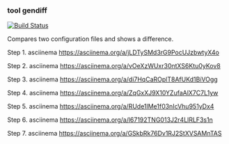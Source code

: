 ### tool gendiff
[![Build Status](https://travis-ci.com/EvSedov/frontend-project-lvl2.svg?branch=master)](https://travis-ci.com/EvSedov/frontend-project-lvl2)

Compares two configuration files and shows a difference.

Step 1.
asciinema https://asciinema.org/a/jLDTySMd3rG9PocUJzbwtyX4o

Step 2.
asciinema https://asciinema.org/a/vOeXzWUxr30ntXS6Ktu0yKov8

Step 3.
asciinema https://asciinema.org/a/di7HqCaROplT8AfUKd1BiVOgg

Step 4.
asciinema https://asciinema.org/a/ZqGxXJ9X10YZufaAlX7C7L1yw

Step 5.
asciinema https://asciinema.org/a/RUde1lMe1f03nIcVhu951yDx4

Step 6.
asciinema https://asciinema.org/a/l67192TNG013J2r4LlRLF3s1n

Step 7.
asciinema https://asciinema.org/a/GSkbRk76Dv1RJ2StXVSAMnTAS